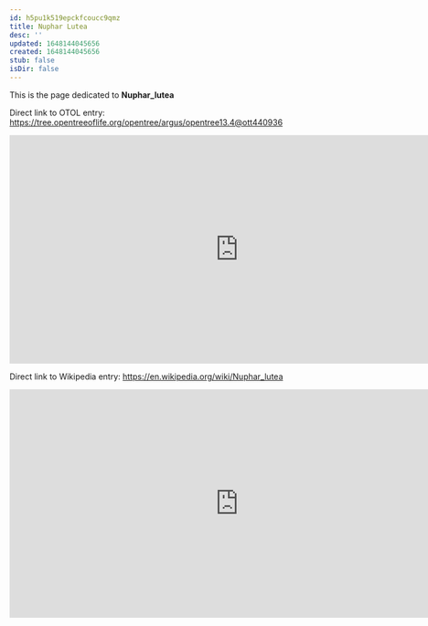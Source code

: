 ```yaml
---
id: h5pu1k519epckfcoucc9qmz
title: Nuphar Lutea
desc: ''
updated: 1648144045656
created: 1648144045656
stub: false
isDir: false
---
```

This is the page dedicated to **Nuphar_lutea**


Direct link to OTOL entry: https://tree.opentreeoflife.org/opentree/argus/opentree13.4@ott440936



<html>
    <body>
    <iframe src="https://tree.opentreeoflife.org/opentree/argus/opentree13.4@ott440936"
    width="800" height="400" frameborder="0" allowfullscreen> </iframe>
    </body>
</html>
    


Direct link to Wikipedia entry: https://en.wikipedia.org/wiki/Nuphar_lutea



<html>
    <body>
    <iframe src="https://en.wikipedia.org/wiki/Nuphar_lutea"
    width="800" height="400" frameborder="0" allowfullscreen> </iframe>
    </body>
</html>
    
